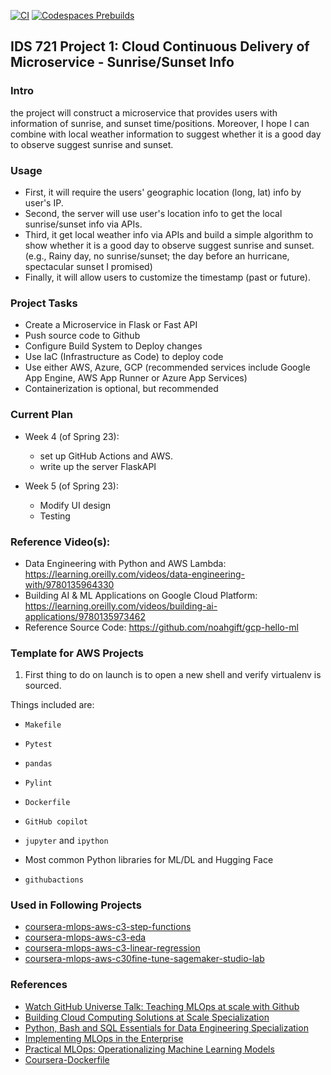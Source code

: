 [![CI](https://github.com/nogibjj/aws-template/actions/workflows/cicd.yml/badge.svg?branch=main)](https://github.com/nogibjj/aws-template/actions/workflows/cicd.yml)
[![Codespaces Prebuilds](https://github.com/nogibjj/aws-template/actions/workflows/codespaces/create_codespaces_prebuilds/badge.svg?branch=main)](https://github.com/nogibjj/aws-template/actions/workflows/codespaces/create_codespaces_prebuilds)

## IDS 721 Project 1: Cloud Continuous Delivery of Microservice - Sunrise/Sunset Info

### Intro 

the project will construct a microservice that provides users with information of sunrise, and sunset time/positions. Moreover, I hope I can combine with local weather information to suggest whether it is a good day to observe suggest sunrise and sunset. 
<!-- With extra time, probably I can recommand good locations to observe sunrise/sunset based on users' location. -->

### Usage
* First, it will require the users' geographic location (long, lat) info by user's IP.
* Second, the server will use user's location info to get the local sunrise/sunset info via APIs.
* Third, it get local weather info via APIs and build a simple algorithm to show whether it is a good day to observe suggest sunrise and sunset. (e.g., Rainy day, no sunrise/sunset; the day before an hurricane, spectacular sunset I promised)
* Finally, it will allow users to customize the timestamp (past or future).

### Project Tasks

* Create a Microservice in Flask or Fast API
* Push source code to Github
* Configure Build System to Deploy changes
* Use IaC (Infrastructure as Code) to deploy code
* Use either AWS, Azure, GCP (recommended services include Google App Engine, AWS App Runner or Azure App Services)
* Containerization is optional, but recommended

### Current Plan
* Week 4 (of Spring 23): 
  * set up GitHub Actions and AWS.
  * write up the server FlaskAPI
  
* Week 5 (of Spring 23): 
  * Modify UI design
  * Testing


### Reference Video(s):

* Data Engineering with Python and AWS Lambda: https://learning.oreilly.com/videos/data-engineering-with/9780135964330
* Building AI & ML Applications on Google Cloud Platform: https://learning.oreilly.com/videos/building-ai-applications/9780135973462
* Reference Source Code: https://github.com/noahgift/gcp-hello-ml

### Template for AWS Projects

1. First thing to do on launch is to open a new shell and verify virtualenv is sourced.

Things included are:

* `Makefile`

* `Pytest`

* `pandas`

* `Pylint`

* `Dockerfile`

* `GitHub copilot`

* `jupyter` and `ipython` 

* Most common Python libraries for ML/DL and Hugging Face

* `githubactions` 

### Used in Following Projects

* [coursera-mlops-aws-c3-step-functions](https://github.com/nogibjj/coursera-mlops-aws-c3-step-functions)
* [coursera-mlops-aws-c3-eda](https://github.com/nogibjj/coursera-mlops-aws-c3-eda)
* [coursera-mlops-aws-c3-linear-regression](https://github.com/nogibjj/coursera-mlops-aws-c3-linear-regression)
* [coursera-mlops-aws-c30fine-tune-sagemaker-studio-lab](https://github.com/nogibjj/coursera-mlops-aws-c30fine-tune-sagemaker-studio-lab)

### References

* [Watch GitHub Universe Talk:  Teaching MLOps at scale with Github](https://watch.githubuniverse.com/on-demand/ec17cbb3-0a89-4764-90a5-9debb58515f8)
* [Building Cloud Computing Solutions at Scale Specialization](https://www.coursera.org/specializations/building-cloud-computing-solutions-at-scale)
* [Python, Bash and SQL Essentials for Data Engineering Specialization](https://www.coursera.org/learn/web-app-command-line-tools-for-data-engineering-duke)
* [Implementing MLOps in the Enterprise](https://learning.oreilly.com/library/view/implementing-mlops-in/9781098136574/)
* [Practical MLOps: Operationalizing Machine Learning Models](https://www.amazon.com/Practical-MLOps-Operationalizing-Machine-Learning/dp/1098103017)
* [Coursera-Dockerfile](https://gist.github.com/noahgift/82a34d56f0a8f347865baaa685d5e98d)
